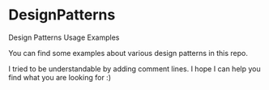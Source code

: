 # DesignPatterns
Design Patterns Usage Examples

You can find some examples about various design patterns in this repo.

I tried to be understandable by adding comment lines. I hope I can help you find what you are looking for :)
